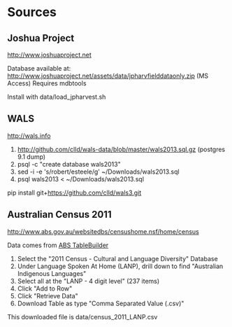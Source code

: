 # Sources

## Joshua Project
http://www.joshuaproject.net

Database available at:
http://www.joshuaproject.net/assets/data/jpharvfielddataonly.zip (MS Access)
Requires mdbtools

Install with data/load_jpharvest.sh


## WALS
http://wals.info

1. http://github.com/clld/wals-data/blob/master/wals2013.sql.gz (postgres 9.1 dump)
2. psql -c "create database wals2013"
3. sed -i -e 's/robert/esteele/g' ~/Downloads/wals2013.sql
4. psql wals2013 < ~/Downloads/wals2013.sql

pip install git+https://github.com/clld/wals3.git

## Australian Census 2011
http://www.abs.gov.au/websitedbs/censushome.nsf/home/census

Data comes from [ABS TableBuilder](http://www.abs.gov.au/websitedbs/censushome.nsf/home/tablebuilder?opendocument&navpos=240)
1. Select the "2011 Census - Cultural and Language Diversity" Database
2. Under Language Spoken At Home (LANP), drill down to find "Australian Indigenous Languages"
3. Select all at the "LANP - 4 digit level" (237 items)
4. Click "Add to Row"
5. Click "Retrieve Data"
6. Download Table as type "Comma Separated Value (.csv)"

This downloaded file is data/census_2011_LANP.csv